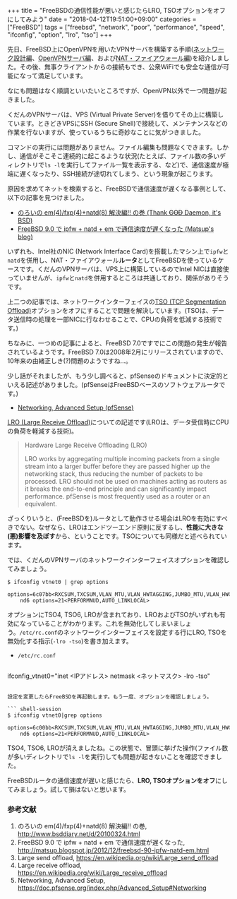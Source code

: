 +++
title = "FreeBSDの通信性能が悪いと感じたらLRO, TSOオプションをオフにしてみよう"
date = "2018-04-12T19:51:00+09:00"
categories = ["FreeBSD"]
tags = ["freebsd", "network", "poor", "performance", "speed", "ifconfig", "option", "lro", "tso"]
+++

先日、FreeBSD上にOpenVPNを用いたVPNサーバを構築する手順([ネットワーク設計編](/post/freebsd-openvpn-server-network/)、[OpenVPNサーバ編](/post/freebsd-openvpn-server-server/)、および[NAT・ファイアウォール編](/post/freebsd-openvpn-server-router/))を紹介しました。その後、無事クライアントからの接続もでき、公衆WiFiでも安全な通信が可能になって満足しています。

なにも問題はなく順調といいたいところですが、OpenVPN以外で一つ問題が起きました。

くだんのVPNサーバは、VPS (Virtual Private Server)を借りてその上に構築しています。ときどきVPSにSSH (Secure Shell)で接続して、メンテナンスなどの作業を行ないますが、使っているうちに奇妙なことに気がつきました。

コマンドの実行には問題がありません。ファイル編集も問題なくできます。しかし、通信がそこそこ連続的に起こるような状況(たとえば、ファイル数の多いディレクトリで`ls -l`を実行してファイル一覧を表示する、など)で、通信速度が極端に遅くなったり、SSH接続が途切れてしまう、という現象が起こります。

原因を求めてネットを検索すると、FreeBSDで通信速度が遅くなる事例として、以下の記事を見つけました。

- [のろいの em(4)/fxp(4)+natd(8) 解決編!! の巻 (Thank ~~GOD~~ Daemon, it's BSD)](http://www.bsddiary.net/d/20100324.html)
- [FreeBSD 9.0 で ipfw + natd + em で通信速度が遅くなった (Matsup's blog)](http://matsup.blogspot.jp/2012/12/freebsd-90-ipfw-natd-em.html)

いずれも、Intel社のNIC (Network Interface Card)を搭載したマシン上で`ipfw`と`natd`を併用し、NAT・ファイアウォール**ルータ**としてFreeBSDを使っているケースです。くだんのVPNサーバは、VPS上に構築しているのでIntel NICは直接使っていませんが、`ipfw`と`natd`を併用するところは共通しており、関係がありそうです。

上二つの記事では、ネットワークインターフェイスの[TSO (TCP Segmentation Offload)](https://en.wikipedia.org/wiki/Large_send_offload)オプションをオフにすることで問題を解決しています。(TSOは、データ送信時の処理を一部NICに行なわせることで、CPUの負荷を低減する技術です。)

ちなみに、一つめの記事によると、FreeBSD 7.0ですでにこの問題の発生が報告されているようです。FreeBSD 7.0は2008年2月にリリースされていますので、10年来の由緒正しき(?)問題のようですね…。

少し話がそれましたが、もう少し調べると、pfSenseのドキュメントに決定的といえる記述がありました。(pfSenseはFreeBSDベースのソフトウェアルータです。)

- [Networking, Advanced Setup (pfSense)](https://doc.pfsense.org/index.php/Advanced_Setup#Networking)

[LRO (Large Receive Offload)](https://en.wikipedia.org/wiki/Large_receive_offload)についての記述です(LROは、データ受信時にCPUの負荷を軽減する技術)。

> Hardware Large Receive Offloading (LRO)
> 
> LRO works by aggregating multiple incoming packets from a single stream into a larger buffer before they are passed higher up the networking stack, thus reducing the number of packets to be processed. LRO should not be used on machines acting as routers as it breaks the end-to-end principle and can significantly impact performance. pfSense is most frequently used as a router or an equivalent. 

ざっくりいうと、(FreeBSDを)ルータとして動作させる場合はLROを有効にすべきでない。なぜなら、LROはエンドツーエンド原則に反するし、**性能に大きな(悪)影響を及ぼす**から、ということです。TSOについても同様だと述べられています。

では、くだんのVPNサーバのネットワークインターフェイスオプションを確認してみましょう。

``` shell-session
$ ifconfig vtnet0 | grep options
	options=6c07bb<RXCSUM,TXCSUM,VLAN_MTU,VLAN_HWTAGGING,JUMBO_MTU,VLAN_HWCSUM,TSO4,TSO6,LRO,VLAN_HWTSO,LINKSTATE,RXCSUM_IPV6,TXCSUM_IPV6>
	nd6 options=21<PERFORMNUD,AUTO_LINKLOCAL>
```

オプションにTSO4, TSO6, LROが含まれており、LROおよびTSOがいずれも有効になっていることがわかります。これを無効化してしまいましょう。`/etc/rc.conf`のネットワークインターフェイスを設定する行にLRO, TSOを無効化する指示(`-lro -tso`)を書き加えます。

- `/etc/rc.conf`

    ``` shell
ifconfig_vtnet0="inet <IPアドレス> netmask <ネットマスク> -lro -tso"
```

設定を変更したらFreeBSDを再起動します。もう一度、オプションを確認しましょう。

``` shell-session
$ ifconfig vtnet0|grep options
	options=6c00bb<RXCSUM,TXCSUM,VLAN_MTU,VLAN_HWTAGGING,JUMBO_MTU,VLAN_HWCSUM,VLAN_HWTSO,LINKSTATE,RXCSUM_IPV6,TXCSUM_IPV6>
	nd6 options=21<PERFORMNUD,AUTO_LINKLOCAL>
```

TSO4, TSO6, LROが消えましたね。この状態で、冒頭に挙げた操作(ファイル数が多いディレクトリで`ls -l`を実行)しても問題が起きないことを確認できました。

FreeBSDルータの通信速度が遅いと感じたら、**LRO, TSOオプションをオフ**にしてみましょう。試して損はないと思います。

### 参考文献
1. のろいの em(4)/fxp(4)+natd(8) 解決編!! の巻, http://www.bsddiary.net/d/20100324.html
1. FreeBSD 9.0 で ipfw + natd + em で通信速度が遅くなった, http://matsup.blogspot.jp/2012/12/freebsd-90-ipfw-natd-em.html
1. Large send offload, https://en.wikipedia.org/wiki/Large_send_offload
1. Large receive offload, https://en.wikipedia.org/wiki/Large_receive_offload
1. Networking, Advanced Setup, https://doc.pfsense.org/index.php/Advanced_Setup#Networking
